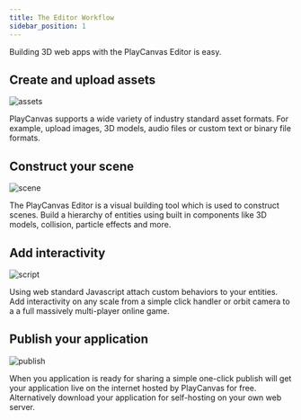 ```yaml
---
title: The Editor Workflow
sidebar_position: 1
---
```


Building 3D web apps with the PlayCanvas Editor is easy.

## Create and upload assets

![assets](/img/user-manual/introduction/workflow-assets.jpg)

PlayCanvas supports a wide variety of industry standard asset formats. For example, upload images, 3D models, audio files or custom text or binary file formats.

## Construct your scene

![scene](/img/user-manual/introduction/workflow-create-scene.jpg)

The PlayCanvas Editor is a visual building tool which is used to construct scenes. Build a hierarchy of entities using built in components like 3D models, collision, particle effects and more.

## Add interactivity

![script](/img/user-manual/introduction/workflow-script.jpg)

Using web standard Javascript attach custom behaviors to your entities. Add interactivity on any scale from a simple click handler or orbit camera to a a full massively multi-player online game.

## Publish your application

![publish](/img/user-manual/introduction/workflow-publish.jpg)

When you application is ready for sharing a simple one-click publish will get your application live on the internet hosted by PlayCanvas for free. Alternatively download your application for self-hosting on your own web server.
